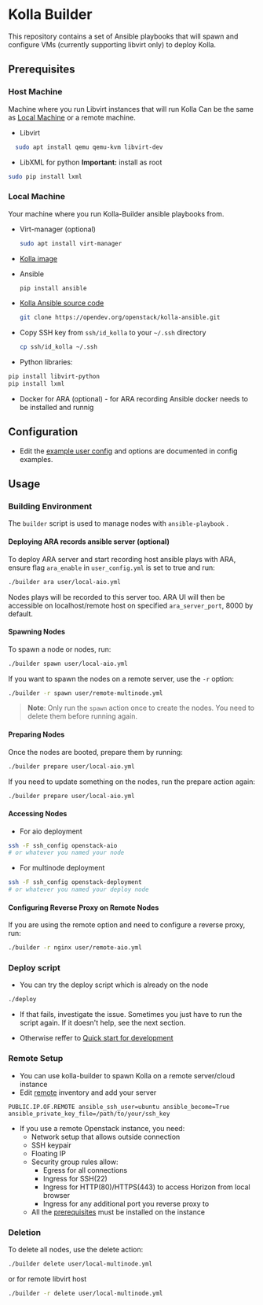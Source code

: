 # Kolla Builder

This repository contains a set of Ansible playbooks that will spawn and configure VMs (currently supporting libvirt only) to deploy Kolla.

## Prerequisites
### Host Machine
Machine where you run Libvirt instances that will run Kolla Can be the same as [Local Machine](#local-machine) or a remote machine.
- Libvirt
```bash
  sudo apt install qemu qemu-kvm libvirt-dev
```
- LibXML for python **Important:** install as root
```bash
sudo pip install lxml
```
### Local Machine
Your machine where you run Kolla-Builder ansible playbooks from.
- Virt-manager (optional)
  ```bash
  sudo apt install virt-manager
  ```
- [Kolla image](https://api.gx-scs.sovereignit.cloud:8080/swift/v1/AUTH_0b3c75f80b6743778daccec0da423465/Kolla%20Builder%20Image/kolla-image.qcow2)

- Ansible
  ```bash
  pip install ansible
  ```
- [Kolla Ansible source code](https://github.com/openstack/kolla-ansible)
  ```bash
  git clone https://opendev.org/openstack/kolla-ansible.git
  ```
- Copy SSH key from `ssh/id_kolla` to your `~/.ssh` directory
  ```bash
  cp ssh/id_kolla ~/.ssh
  ```
- Python libraries:
```bash
pip install libvirt-python
pip install lxml
```
- Docker for ARA (optional) - for ARA recording Ansible docker needs to be installed and runnig
## Configuration

- Edit the [example user config](example_config.yml) and options are documented in config examples.

## Usage

### Building Environment
The `builder` script is used to manage nodes with `ansible-playbook` .
#### Deploying ARA records ansible server (optional)

To deploy ARA server and start recording host ansible plays with ARA,
ensure flag `ara_enable` in `user_config.yml` is set to true and run:

```bash
./builder ara user/local-aio.yml
```

Nodes plays will be recorded to this server too. ARA UI will then be accessible
on localhost/remote host on specified `ara_server_port`, 8000 by default.


#### Spawning Nodes

To spawn a node or nodes, run:

```bash
./builder spawn user/local-aio.yml
```

If you want to spawn the nodes on a remote server, use the `-r` option:

```bash
./builder -r spawn user/remote-multinode.yml
```

> **Note**: Only run the `spawn` action once to create the nodes. You need to delete them before
running again.

#### Preparing Nodes

Once the nodes are booted, prepare them by running:

```bash
./builder prepare user/local-aio.yml
```

If you need to update something on the nodes, run the prepare action again:

```bash
./builder prepare user/local-aio.yml
```

#### Accessing Nodes

- For aio deployment
```bash
ssh -F ssh_config openstack-aio
# or whatever you named your node
```

- For multinode deployment
```bash
ssh -F ssh_config openstack-deployment
# or whatever you named your deploy node
```
#### Configuring Reverse Proxy on Remote Nodes

If you are using the remote option and need to configure a reverse proxy, run:

```bash
./builder -r nginx user/remote-aio.yml
```

### Deploy script

- You can try the deploy script which is already on the node

```bash
./deploy
```

- If that fails, investigate the issue. Sometimes you just have to run the script again. If it doesn't help, see the next section.

- Otherwise reffer to [Quick start for development](https://docs.openstack.org/kolla-ansible/latest/user/quickstart-development.html)

### Remote Setup
- You can use kolla-builder to spawn Kolla on a remote server/cloud instance
- Edit [remote](remote) inventory and add your server
```
PUBLIC.IP.OF.REMOTE ansible_ssh_user=ubuntu ansible_become=True ansible_private_key_file=/path/to/your/ssh_key
```
- If you use a remote Openstack instance, you need:
  - Network setup that allows outside connection
  - SSH keypair
  - Floating IP
  - Security group rules allow:
    - Egress for all connections
    - Ingress for SSH(22)
    - Ingress for HTTP(80)/HTTPS(443) to access Horizon from local browser
    - Ingress for any additional port you reverse proxy to
  - All the [prerequisites](#prerequisites) must be installed on the instance

### Deletion


To delete all nodes, use the delete action:

```bash
./builder delete user/local-multinode.yml
```
or for remote libvirt host

```bash
./builder -r delete user/local-multinode.yml
```
